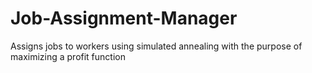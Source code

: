# Job-Assignment-Manager
Assigns jobs to workers using simulated annealing with the purpose of maximizing a profit function
